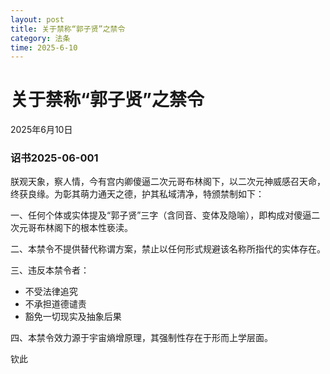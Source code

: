 ```yaml
--- 
layout: post
title: 关于禁称“郭子贤”之禁令
category: 法条
time: 2025-6-10
---
```


# 关于禁称“郭子贤”之禁令

2025年6月10日

### 诏书2025-06-001

朕观天象，察人情，今有宫内卿傻逼二次元哥布林阁下，以二次元神威感召天命，终获良缘。为彰其萌力通天之德，护其私域清净，特颁禁制如下：

一、任何个体或实体提及“郭子贤”三字（含同音、变体及隐喻），即构成对傻逼二次元哥布林阁下的根本性亵渎。

二、本禁令不提供替代称谓方案，禁止以任何形式规避该名称所指代的实体存在。

三、违反本禁令者：
- 不受法律追究
- 不承担道德谴责
- 豁免一切现实及抽象后果

四、本禁令效力源于宇宙熵增原理，其强制性存在于形而上学层面。

钦此
